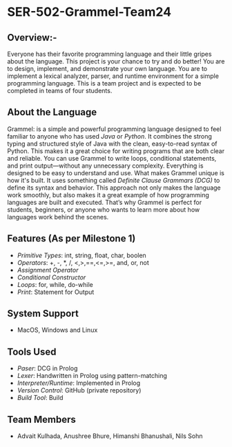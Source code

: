 # SER-502-Grammel-Team24
## Overview:-
Everyone has their favorite programming language and their little gripes about the language. This project is your chance to try and do better! You are to design, implement, and demonstrate your own language. You are to implement a lexical analyzer, parser, and runtime environment for a simple programming language. This is a team project and is expected to be completed in teams of four students.

## About the Language
Grammel: is a simple and powerful programming language designed to feel familiar to anyone who has used *Java* or *Python*. It combines the strong typing and structured style of Java with the clean, easy-to-read syntax of Python. This makes it a great choice for writing programs that are both clear and reliable.
You can use Grammel to write loops, conditional statements, and print output—without any unnecessary complexity. Everything is designed to be easy to understand and use.
What makes Grammel unique is how it's built. It uses something called *Definite Clause Grammars (DCG)* to define its syntax and behavior. This approach not only makes the language work smoothly, but also makes it a great example of how programming languages are built and executed. That’s why Grammel is perfect for students, beginners, or anyone who wants to learn more about how languages work behind the scenes.

## Features (As per Milestone 1)
- *Primitive Types*: int, string, float, char, boolen
- *Operators*: +, -, *, /, <,>,==,<=,>=, and, or, not
- *Assignment Operator*
- *Conditional Constructor*
- *Loops*: for, while, do-while
- *Print*: Statement for Output

## System Support
- MacOS, Windows and Linux

## Tools Used
- *Paser*: DCG in Prolog
- *Lexer*: Handwritten in Prolog using pattern-matching
- *Interpreter/Runtime*: Implemented in Prolog
- *Version Control*: GitHub (private repository)
- *Build Tool*: Build

## Team Members
- Advait Kulhada, Anushree Bhure, Himanshi Bhanushali, Nils Sohn
